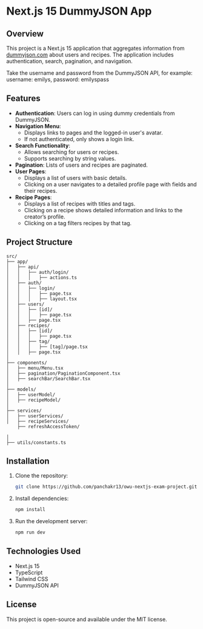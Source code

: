 # Next.js 15 DummyJSON App

## Overview
This project is a Next.js 15 application that aggregates information from [dummyjson.com](https://dummyjson.com/docs) about users and recipes. The application includes authentication, search, pagination, and navigation.

Take the username and password from the DummyJSON API, for example: 
username: emilys, password: emilyspass

## Features
- **Authentication**: Users can log in using dummy credentials from DummyJSON.
- **Navigation Menu**:
    - Displays links to pages and the logged-in user's avatar.
    - If not authenticated, only shows a login link.
- **Search Functionality**:
    - Allows searching for users or recipes.
    - Supports searching by string values.
- **Pagination**: Lists of users and recipes are paginated.
- **User Pages**:
    - Displays a list of users with basic details.
    - Clicking on a user navigates to a detailed profile page with fields and their recipes.
- **Recipe Pages**:
    - Displays a list of recipes with titles and tags.
    - Clicking on a recipe shows detailed information and links to the creator’s profile.
    - Clicking on a tag filters recipes by that tag.

## Project Structure
```
src/
├── app/
│   ├── api/
│   │   ├── auth/login/
│   │   │   ├── actions.ts
│   ├── auth/
│   │   ├── login/
│   │   │   ├── page.tsx
│   │   │   ├── layout.tsx
│   ├── users/
│   │   ├── [id]/
│   │   │   ├── page.tsx
│   │   ├── page.tsx
│   ├── recipes/
│   │   ├── [id]/
│   │   │   ├── page.tsx
│   │   ├── tag/
│   │   │   ├── [tag]/page.tsx
│   │   ├── page.tsx
│
├── components/
│   ├── menu/Menu.tsx
│   ├── pagination/PaginationComponent.tsx
│   ├── searchBar/SearchBar.tsx
│
├── models/
│   ├── userModel/
│   ├── recipeModel/
│
├── services/
│   ├── userServices/
│   ├── recipeServices/
    ├── refreshAccessToken/

│
├── utils/constants.ts
```

## Installation
1. Clone the repository:
   ```sh
   git clone https://github.com/panchakr13/owu-nextjs-exam-project.git
   ```
2. Install dependencies:
   ```sh
   npm install
   ```
3. Run the development server:
   ```sh
   npm run dev
   ```

## Technologies Used
- Next.js 15
- TypeScript
- Tailwind CSS
- DummyJSON API

## License
This project is open-source and available under the MIT license.

